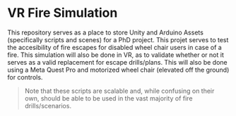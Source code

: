 # VR Fire Simulation
This repository serves as a place to store Unity and Arduino Assets (specifically scripts and scenes) for a PhD project.
This projet serves to test the accesibility of fire escapes for disabled wheel chair users in case of a fire. 
This simulation will also be done in VR, as to validate whether or not it serves as a valid replacement for escape drills/plans.
This will also be done using a Meta Quest Pro and motorized wheel chair (elevated off the ground) for controls.

>  Note that these scripts are scalable and, while confusing on their own, should be able to be used in the vast majority of fire drills/scenarios.

